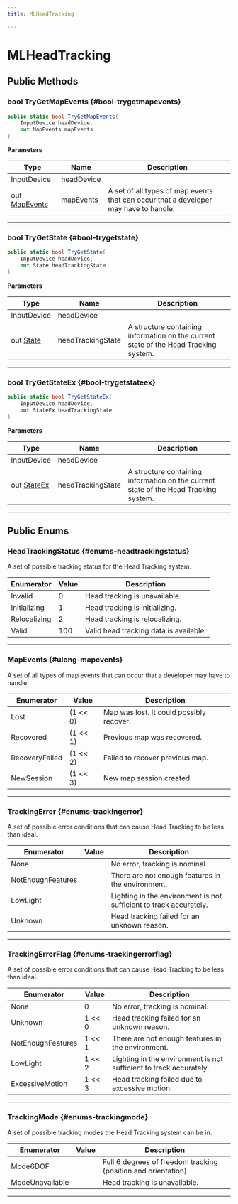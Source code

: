 ```yaml
---
title: MLHeadTracking

---
```


# MLHeadTracking










## Public Methods

### bool TryGetMapEvents {#bool-trygetmapevents}

```csharp
public static bool TryGetMapEvents(
    InputDevice headDevice,
    out MapEvents mapEvents
)
```


**Parameters**

| Type | Name  | Description  | 
|--|--|--|
| InputDevice |headDevice||
| out [MapEvents](/unity-api/api/UnityEngine.XR.MagicLeap/InputSubsystem/Extensions/MLHeadTracking/UnityEngine.XR.MagicLeap.InputSubsystem.Extensions.MLHeadTracking.md#ulong-mapevents) |mapEvents|A set of all types of map events that can occur that a developer may have to handle. |






-----------

### bool TryGetState {#bool-trygetstate}

```csharp
public static bool TryGetState(
    InputDevice headDevice,
    out State headTrackingState
)
```


**Parameters**

| Type | Name  | Description  | 
|--|--|--|
| InputDevice |headDevice||
| out [State](/unity-api/api/UnityEngine.XR.MagicLeap/InputSubsystem/Extensions/MLHeadTracking/UnityEngine.XR.MagicLeap.InputSubsystem.Extensions.MLHeadTracking.State.md) |headTrackingState|A structure containing information on the current state of the Head Tracking system. |






-----------

### bool TryGetStateEx {#bool-trygetstateex}

```csharp
public static bool TryGetStateEx(
    InputDevice headDevice,
    out StateEx headTrackingState
)
```


**Parameters**

| Type | Name  | Description  | 
|--|--|--|
| InputDevice |headDevice||
| out [StateEx](/unity-api/api/UnityEngine.XR.MagicLeap/InputSubsystem/Extensions/MLHeadTracking/UnityEngine.XR.MagicLeap.InputSubsystem.Extensions.MLHeadTracking.StateEx.md) |headTrackingState|A structure containing information on the current state of the Head Tracking system. |






-----------

## Public Enums

### HeadTrackingStatus {#enums-headtrackingstatus}

A set of possible tracking status for the Head Tracking system. 

| Enumerator | Value | Description |
| ---------- | ----- | ----------- |
| Invalid | 0| Head tracking is unavailable.   |
| Initializing | 1| Head tracking is initializing.   |
| Relocalizing | 2| Head tracking is relocalizing.   |
| Valid | 100| Valid head tracking data is available.   |








-----------

### MapEvents {#ulong-mapevents}

A set of all types of map events that can occur that a developer may have to handle. 

| Enumerator | Value | Description |
| ---------- | ----- | ----------- |
| Lost | (1 << 0)| Map was lost. It could possibly recover.   |
| Recovered | (1 << 1)| Previous map was recovered.   |
| RecoveryFailed | (1 << 2)| Failed to recover previous map.   |
| NewSession | (1 << 3)| New map session created.   |








-----------

### TrackingError {#enums-trackingerror}

A set of possible error conditions that can cause Head Tracking to be less than ideal. 

| Enumerator | Value | Description |
| ---------- | ----- | ----------- |
| None | | No error, tracking is nominal.   |
| NotEnoughFeatures | | There are not enough features in the environment.   |
| LowLight | | Lighting in the environment is not sufficient to track accurately.   |
| Unknown | | Head tracking failed for an unknown reason.   |








-----------

### TrackingErrorFlag {#enums-trackingerrorflag}

A set of possible error conditions that can cause Head Tracking to be less than ideal. 

| Enumerator | Value | Description |
| ---------- | ----- | ----------- |
| None | 0| No error, tracking is nominal.   |
| Unknown | 1 << 0| Head tracking failed for an unknown reason.   |
| NotEnoughFeatures | 1 << 1| There are not enough features in the environment.   |
| LowLight | 1 << 2| Lighting in the environment is not sufficient to track accurately.   |
| ExcessiveMotion | 1 << 3| Head tracking failed due to excessive motion.   |








-----------

### TrackingMode {#enums-trackingmode}

A set of possible tracking modes the Head Tracking system can be in. 

| Enumerator | Value | Description |
| ---------- | ----- | ----------- |
| Mode6DOF | | Full 6 degrees of freedom tracking (position and orientation).   |
| ModeUnavailable | | Head tracking is unavailable.   |








-----------

